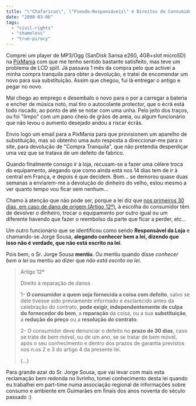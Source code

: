 ```yaml
---
title: "\"Chafaricas\", \"Pseudo-Responsáveis\" e Direitos do Consumidor"
date: "2008-03-06"
tags: 
  - "civil-rights"
  - "shameless"
  - "true-piracy"
---
```


Comprei um player de MP3/Ogg (SanDisk Sansa e260, 4GB+slot microSD) na [PixMania](http://www.pixmania.pt/) com que me tenho sentido bastante satisfeito, mas teve um problema de LCD spill. Já passava 1 mês da compra pelo que activei a minha compra tranquila para obter a devolução, e tratei de encomendar um novo para sua substituição. Assim que chegou, fui lá entregar o antigo e pegar no novo.

Mal chego ao emprego e desembalo o novo para o por a carregar a bateria e encher de música noto, mal tiro o autocolante protector, que o écrã está todo riscado, ao ponto de até se notar com uma unha. Pelo jeito dos traços, ou foi "limpo" com um pano cheio de grãos de areia, ou algum funcionário que não levou o aumento desejado andou a riscar écrãs.

Envio logo um email para a PixMania para que provisionem um aparelho de substituição, mas só obtenho uma auto resposta a direccionar-me para o site, para devolução de "Compra Tranquila", que não pretendia desperdiçar uma vez que se tratava de um defeito de fabrico.

Quando finalmente consigo ir à loja, recusam-se a fazer uma célere troca do equipamento, alegando que como ainda está nos 14 dias tem de ir à central em França, e depois é que decidem. Bom... se demorou quase duas semanas a enviarem-me a devolução do dinheiro do velho, estou mesmo a ver quanto tempo vou ficar sem nenhum...

Chamo à atenção que não pode ser, porque a lei diz que [nos primeiros 30 dias, em caso de dano de origem (Artigo 12º)](http://www.deco.proteste.pt/map/src/392261.htm), à escolha do consumidor têm de devolver o dinheiro, trocar o equipamento por outro igual ou um diferente havendo que fazer o reembolso da parte que ficar a perder, etc...

Um outro funcionário que se identificou como sendo **Responsável da Loja** e chamando-se Jorge Sousa, **alegando conhecer bem a lei, dizendo que isso não é verdade, que não está escrito na lei**.

Pois bem, o Sr. Jorge Sousa **mentiu**. Ou mentiu quando disse _conhecer bem a lei_ ou mentiu ao dizer que _não está escrito na lei_.

> Artigo 12º
> 
> Direito à reparação de danos
> 
> 1- **O consumidor a quem seja fornecida a coisa com defeito**, salvo se dele tivesse sido previamente informado e esclarecido antes da celebração do contrato, **pode exigir, independentemente de culpa do fornecedor do bem**, a **reparação** da coisa, ou a sua **substituição**, a **redução do preço** ou a **resolução do contrato**.
> 
> 2- O consumidor deve denunciar o defeito no **prazo de 30 dias**, caso se trate de bem móvel, ou de um ano, se se tratar de bem móvel, após o seu conhecimento e dentro dos prazos de garantia previstos nos n.os 2 e 3 do artigo 4 da presente lei.
> 
> (...)

Para grande azar do Sr. Jorge Sousa, que vai levar com mais esta reclamação bem redonda no livrinho, tomei conhecimento desta lei quando eu trabalhei em part-time numa associação regional de informações sobre consumo e ambiente em Guimarães em finais dos anos noventa do século passado :)
